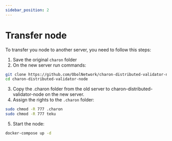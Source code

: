 ```yaml
---
sidebar_position: 2
---
```


# Transfer node

To transfer you node to another server, you need to follow this steps:

1. Save the original `charon` folder
2. On the new server run commands:

```bash
git clone https://github.com/ObolNetwork/charon-distributed-validator-node.git
cd charon-distributed-validator-node
```

3. Copy the .charon folder from the old server to charon-distributed-validator-node on the new server.
4. Assign the rights to the `.charon` folder:

```bash
sudo chmod -R 777 .charon
sudo chmod -R 777 teku
```

5. Start the node:

```bash
docker-compose up -d
```
